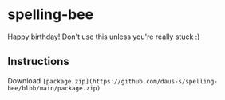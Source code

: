 # spelling-bee
Happy birthday! Don't use this unless you're really stuck :)

## Instructions
Download `[package.zip](https://github.com/daus-s/spelling-bee/blob/main/package.zip)`
